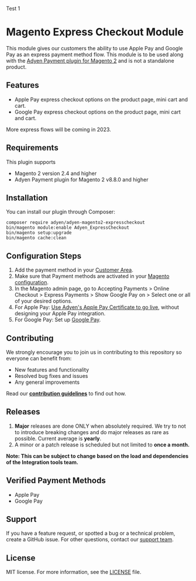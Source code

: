 Test 1
# Magento Express Checkout Module
This module gives our customers the ability to use Apple Pay and Google Pay as an express payment method flow. This module is to be used along with the [Adyen Payment plugin for Magento 2](https://github.com/Adyen/adyen-magento2) and is not a standalone product.

## Features
* Apple Pay express checkout options on the product page, mini cart and cart.
* Google Pay express checkout options on the product page, mini cart and cart.

More express flows will be coming in 2023.

## Requirements
This plugin supports
* Magento 2 version 2.4 and higher
* Adyen Payment plugin for Magento 2 v8.8.0 and higher

## Installation
You can install our plugin through Composer:
```
composer require adyen/adyen-magento2-expresscheckout
bin/magento module:enable Adyen_ExpressCheckout
bin/magento setup:upgrade
bin/magento cache:clean
```

## Configuration Steps
1. Add the payment method in your [Customer Area](https://docs.adyen.com/payment-methods#add-payment-methods-to-your-account).
2. Make sure that Payment methods are activated in your [Magento configuration](https://docs.adyen.com/plugins/adobe-commerce/set-up-the-payment-methods-in-adobe-commerce/).
3. In the Magento admin page, go to Accepting Payments > Online Checkout > Express Payments > Show Google Pay on > Select one or all of your desired options.
4. For Apple Pay: [Use Adyen's Apple Pay Certificate to go live](https://docs.adyen.com/payment-methods/apple-pay/web-component#going-live), without designing your Apple Pay integration.
5. For Google Pay: Set up [Google Pay](https://docs.adyen.com/payment-methods/google-pay/web-component#before-you-go-live).

## Contributing
We strongly encourage you to join us in contributing to this repository so everyone can benefit from:
* New features and functionality
* Resolved bug fixes and issues
* Any general improvements

Read our [**contribution guidelines**](CONTRIBUTING.md) to find out how.

## Releases
1. **Major** releases are done ONLY when absolutely required. We try to not to introduce breaking changes and do major releases as rare as possible. Current average is **yearly**.
2. A minor or a patch release is scheduled but not limited to **once a month.**

**Note: This can be subject to change based on the load and dependencies of the Integration tools team.**

## Verified Payment Methods
* Apple Pay
* Google Pay

## Support
If you have a feature request, or spotted a bug or a technical problem, create a GitHub issue. For other questions, contact our [support team](https://support.adyen.com/hc/en-us/requests/new?ticket_form_id=360000705420).

## License
MIT license. For more information, see the [LICENSE](LICENSE) file.
